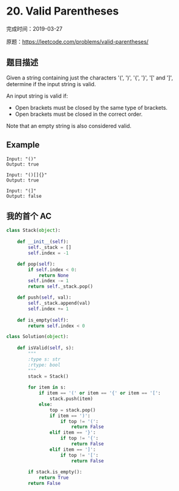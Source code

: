 # 20. Valid Parentheses

完成时间：2019-03-27

原题：https://leetcode.com/problems/valid-parentheses/

## 题目描述

Given a string containing just the characters '(', ')', '{', '}', '[' and ']', determine if the input string is valid.

An input string is valid if:
- Open brackets must be closed by the same type of brackets.
- Open brackets must be closed in the correct order.

Note that an empty string is also considered valid.

## Example

```
Input: "()"
Output: true
```

```
Input: "()[]{}"
Output: true
```

```
Input: "(]"
Output: false
```

## 我的首个 AC
```python
class Stack(object):
   
    def __init__(self):
        self._stack = []
        self.index = -1

    def pop(self):
        if self.index < 0:
            return None
        self.index -= 1
        return self._stack.pop()

    def push(self, val):
        self._stack.append(val)
        self.index += 1
    
    def is_empty(self):
        return self.index < 0

class Solution(object):
    
    def isValid(self, s):
        """
        :type s: str
        :rtype: bool
        """
        stack = Stack()
        
        for item in s:
            if item == '(' or item == '{' or item == '[':
                stack.push(item)
            else:
                top = stack.pop()
                if item == ')':
                    if top != '(':
                        return False
                elif item == '}':
                    if top != '{':
                        return False
                elif item == ']':
                    if top != '[':
                        return False
        
        if stack.is_empty():
            return True
        return False
```